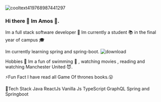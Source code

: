 ![cooltext419768987441297](https://user-images.githubusercontent.com/81857018/191554431-2891de67-87d1-4d10-b609-863f53a96d76.png)
### Hi there 👋 Im Amos 🐉.
Im a full stack software developer 💯
Im currently a student 📚 in the final year of campus 🎓

Im currently learning spring and spring-boot.  ![download](https://user-images.githubusercontent.com/81857018/191555550-20bacea6-c874-44b9-a403-5c7bda576046.png)

Hobbies 🎈
Im a fun of swimming 🥽 , watching movies , reading and watching Manchester United 😈.

⚡Fun Fact
I have read all Game Of thrones books.😮

🧨Tech Stack
Java
ReactJs
Vanilla Js
TypeScript
GraphQL
Spring and Springboot




<!--
**AmohPrince/AmohPrince** is a ✨ _special_ ✨ repository because its `README.md` (this file) appears on your GitHub profile.

Here are some ideas to get you started:

- 🔭 I’m currently working on ...
- 🌱 I’m currently learning ...
- 👯 I’m looking to collaborate on ...
- 🤔 I’m looking for help with ...
- 💬 Ask me about ...
- 📫 How to reach me: ...
- 😄 Pronouns: ...
-  Fun fact: ...
-->
